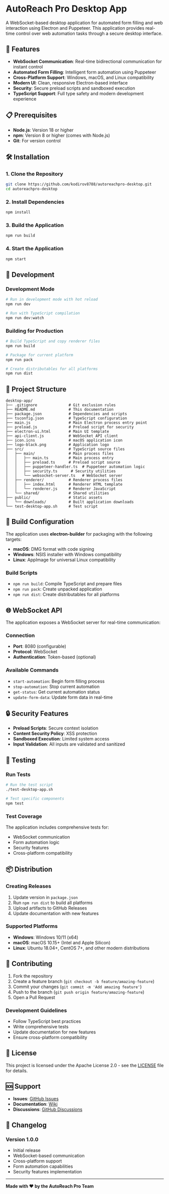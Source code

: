 # AutoReach Pro Desktop App

A WebSocket-based desktop application for automated form filling and web interaction using Electron and Puppeteer. This application provides real-time control over web automation tasks through a secure desktop interface.

## 🚀 Features

- **WebSocket Communication**: Real-time bidirectional communication for instant control
- **Automated Form Filling**: Intelligent form automation using Puppeteer
- **Cross-Platform Support**: Windows, macOS, and Linux compatibility
- **Modern UI**: Clean, responsive Electron-based interface
- **Security**: Secure preload scripts and sandboxed execution
- **TypeScript Support**: Full type safety and modern development experience

## 📋 Prerequisites

- **Node.js**: Version 18 or higher
- **npm**: Version 8 or higher (comes with Node.js)
- **Git**: For version control

## 🛠️ Installation

### 1. Clone the Repository
```bash
git clone https://github.com/kodirov8788/autoreachpro-desktop.git
cd autoreachpro-desktop
```

### 2. Install Dependencies
```bash
npm install
```

### 3. Build the Application
```bash
npm run build
```

### 4. Start the Application
```bash
npm start
```

## 🔧 Development

### Development Mode
```bash
# Run in development mode with hot reload
npm run dev

# Run with TypeScript compilation
npm run dev:watch
```

### Building for Production
```bash
# Build TypeScript and copy renderer files
npm run build

# Package for current platform
npm run pack

# Create distributables for all platforms
npm run dist
```

## 📁 Project Structure

```
desktop-app/
├── .gitignore              # Git exclusion rules
├── README.md               # This documentation
├── package.json            # Dependencies and scripts
├── tsconfig.json           # TypeScript configuration
├── main.js                 # Main Electron process entry point
├── preload.js              # Preload script for security
├── electron-ui.html        # Main UI template
├── api-client.js           # WebSocket API client
├── icon.icns               # macOS application icon
├── logo-black.png          # Application logo
├── src/                    # TypeScript source files
│   ├── main/               # Main process files
│   │   ├── main.ts         # Main process entry
│   │   ├── preload.ts      # Preload script source
│   │   ├── puppeteer-handler.ts  # Puppeteer automation logic
│   │   ├── security.ts      # Security utilities
│   │   └── websocket-server.ts   # WebSocket server
│   ├── renderer/           # Renderer process files
│   │   ├── index.html      # Renderer HTML template
│   │   └── renderer.js     # Renderer JavaScript
│   └── shared/             # Shared utilities
├── public/                 # Static assets
│   └── downloads/          # Built application downloads
└── test-desktop-app.sh     # Test script
```

## 🔨 Build Configuration

The application uses **electron-builder** for packaging with the following targets:

- **macOS**: DMG format with code signing
- **Windows**: NSIS installer with Windows compatibility
- **Linux**: AppImage for universal Linux compatibility

### Build Scripts
- `npm run build`: Compile TypeScript and prepare files
- `npm run pack`: Create unpacked application
- `npm run dist`: Create distributables for all platforms

## 🌐 WebSocket API

The application exposes a WebSocket server for real-time communication:

### Connection
- **Port**: 8080 (configurable)
- **Protocol**: WebSocket
- **Authentication**: Token-based (optional)

### Available Commands
- `start-automation`: Begin form filling process
- `stop-automation`: Stop current automation
- `get-status`: Get current automation status
- `update-form-data`: Update form data in real-time

## 🔒 Security Features

- **Preload Scripts**: Secure context isolation
- **Content Security Policy**: XSS protection
- **Sandboxed Execution**: Limited system access
- **Input Validation**: All inputs are validated and sanitized

## 🧪 Testing

### Run Tests
```bash
# Run the test script
./test-desktop-app.sh

# Test specific components
npm test
```

### Test Coverage
The application includes comprehensive tests for:
- WebSocket communication
- Form automation logic
- Security features
- Cross-platform compatibility

## 📦 Distribution

### Creating Releases
1. Update version in `package.json`
2. Run `npm run dist` to build all platforms
3. Upload artifacts to GitHub Releases
4. Update documentation with new features

### Supported Platforms
- **Windows**: Windows 10/11 (x64)
- **macOS**: macOS 10.15+ (Intel and Apple Silicon)
- **Linux**: Ubuntu 18.04+, CentOS 7+, and other modern distributions

## 🤝 Contributing

1. Fork the repository
2. Create a feature branch (`git checkout -b feature/amazing-feature`)
3. Commit your changes (`git commit -m 'Add amazing feature'`)
4. Push to the branch (`git push origin feature/amazing-feature`)
5. Open a Pull Request

### Development Guidelines
- Follow TypeScript best practices
- Write comprehensive tests
- Update documentation for new features
- Ensure cross-platform compatibility

## 📄 License

This project is licensed under the Apache License 2.0 - see the [LICENSE](LICENSE) file for details.

## 🆘 Support

- **Issues**: [GitHub Issues](https://github.com/kodirov8788/autoreachpro-desktop/issues)
- **Documentation**: [Wiki](https://github.com/kodirov8788/autoreachpro-desktop/wiki)
- **Discussions**: [GitHub Discussions](https://github.com/kodirov8788/autoreachpro-desktop/discussions)

## 🔄 Changelog

### Version 1.0.0
- Initial release
- WebSocket-based communication
- Cross-platform support
- Form automation capabilities
- Security features implementation

---

**Made with ❤️ by the AutoReach Pro Team**